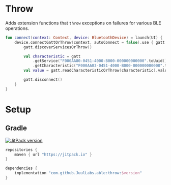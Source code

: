 # Throw

Adds extension functions that `throw` exceptions on failures for various BLE operations.

```kotlin
fun connect(context: Context, device: BluetoothDevice) = launch(UI) {
    device.connectGattOrThrow(context, autoConnect = false).use { gatt ->
        gatt.discoverServicesOrThrow()

        val characteristic = gatt
            .getService("F000AA80-0451-4000-B000-000000000000".toUuid())!!
            .getCharacteristic("F000AA83-0451-4000-B000-000000000000".toUuid())
        val value = gatt.readCharacteristicOrThrow(characteristic).value

        gatt.disconnect()
    }
}
```

# Setup

## Gradle

[![JitPack version](https://jitpack.io/v/JuulLabs/able.svg)](https://jitpack.io/#JuulLabs/able)

```groovy
repositories {
    maven { url "https://jitpack.io" }
}

dependencies {
    implementation "com.github.JuulLabs.able:throw:$version"
}
```
